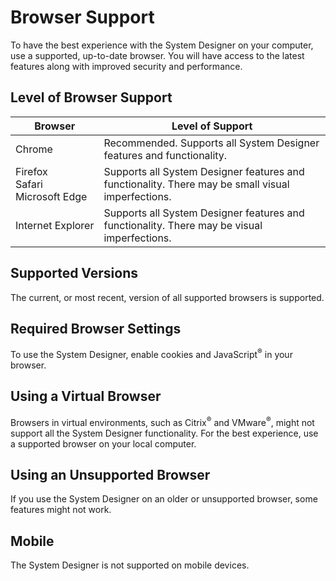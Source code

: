 # Browser Support

To have the best experience with the System Designer on your computer, use a supported, up-to-date browser. You will have access to the latest features along with improved security and performance.

## Level of Browser Support

| Browser | Level of Support |
| ------------- | ------------- |
|  Chrome  |  Recommended. Supports all System Designer features and functionality.|
|  Firefox<br>Safari<br>Microsoft&nbsp;Edge | Supports all System Designer features and functionality. There may be small visual imperfections.  |
| Internet&nbsp;Explorer |  Supports all System Designer features and functionality. There may be visual imperfections. |

## Supported Versions
The current, or most recent, version of all supported browsers is supported.

## Required Browser Settings
To use the System Designer, enable cookies and JavaScript<sup>®</sup> in your browser.

## Using a Virtual Browser
Browsers in virtual environments, such as Citrix<sup>®</sup> and VMware<sup>®</sup>, might not support all the System Designer functionality. For the best experience, use a supported browser on your local computer.

## Using an Unsupported Browser
If you use the System Designer on an older or unsupported browser, some features might not work.

## Mobile
The System Designer is not supported on mobile devices.
